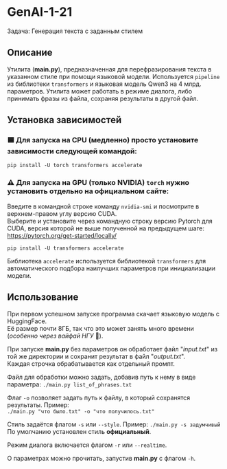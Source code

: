 #     GenAI-1-21
Задача: Генерация текста с заданным стилем

## Описание
Утилита (**main.py**), предназначенная для перефразирования текста в указанном стиле при помощи языковой модели.
Используется `pipeline` из библиотеки `transformers` и языковая модель Qwen3 на 4 млрд. параметров.
Утилита может работать в режиме диалога, либо принимать фразы из файла, сохраняя результаты в другой файл.

## Установка зависимостей
### 🟦 Для запуска на CPU (медленно) просто установите зависимости следующей командой:
```
pip install -U torch transformers accelerate
```
### ⚠️ Для запуска на GPU (только NVIDIA) `torch` нужно установить отдельно на официальном сайте:  
Введите в командной строке команду `nvidia-smi` и посмотрите в верхнем-правом углу версию CUDA.  
Выберите и установите через командную строку версию Pytorch для CUDA, версия которой не выше полученной на предыдущем шаге:  
https://pytorch.org/get-started/locally/  
```
pip install -U transformers accelerate
```
Библиотека `accelerate` используется библиотекой `transformers` для автоматического подбора наилучших параметров при инициализации модели.

## Использование
При первом успешном запуске программа скачает языковую модель с HuggingFace.  
Её размер почти 8ГБ, так что это может занять много времени (*особенно через вайфай НГУ* 🌇).

При запуске **main.py** без параметров он обработает файл "*input.txt*" из той же директории и сохранит результат в файл "*output.txt*".  
Каждая строчка обрабатывается как отдельный промпт.

Файл для обработки можно задать, добавив путь к нему в виде параметра: `./main.py list_of_phrases.txt`

Флаг `-o` позволяет задать путь к файлу, в который сохранятся результаты. Пример:  
```./main.py "что было.txt" -o "что получилось.txt"```

Стиль задаётся флагом `-s` или `--style`. Пример: `./main.py -s задумчивый`  
По умолчанию установлен стиль **официальный**.

Режим диалога включается флагом `-r` или `--realtime`.

О параметрах можно прочитать, запустив **main.py** с флагом `-h`.
